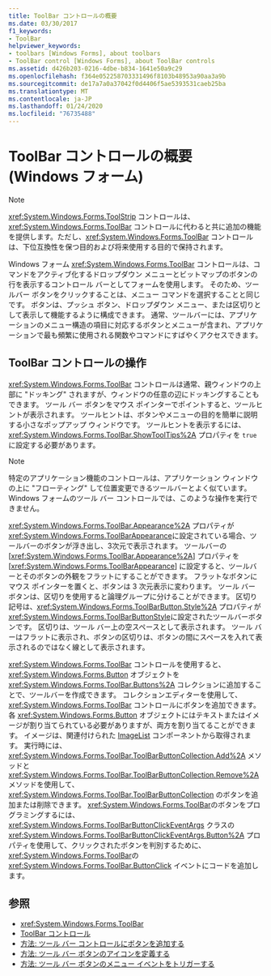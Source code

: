 ```yaml
---
title: ToolBar コントロールの概要
ms.date: 03/30/2017
f1_keywords:
- ToolBar
helpviewer_keywords:
- toolbars [Windows Forms], about toolbars
- ToolBar control [Windows Forms], about ToolBar controls
ms.assetid: d426b203-0216-4dbe-b834-1641e50a9c29
ms.openlocfilehash: f364e052258703331496f8103b48953a90aa3a9b
ms.sourcegitcommit: de17a7a0a37042f0d4406f5ae5393531caeb25ba
ms.translationtype: MT
ms.contentlocale: ja-JP
ms.lasthandoff: 01/24/2020
ms.locfileid: "76735488"
---
```

# <a name="toolbar-control-overview-windows-forms"></a>ToolBar コントロールの概要 (Windows フォーム)
> [!NOTE]
> <xref:System.Windows.Forms.ToolStrip> コントロールは、<xref:System.Windows.Forms.ToolBar> コントロールに代わると共に追加の機能を提供します。ただし、<xref:System.Windows.Forms.ToolBar> コントロールは、下位互換性を保つ目的および将来使用する目的で保持されます。  
  
 Windows フォーム <xref:System.Windows.Forms.ToolBar> コントロールは、コマンドをアクティブ化するドロップダウン メニューとビットマップのボタンの行を表示するコントロール バーとしてフォームを使用します。 そのため、ツールバー ボタンをクリックすることは、メニュー コマンドを選択することと同じです。 ボタンは、プッシュ ボタン、ドロップダウン メニュー、または区切りとして表示して機能するように構成できます。 通常、ツールバーには、アプリケーションのメニュー構造の項目に対応するボタンとメニューが含まれ、アプリケーションで最も頻繁に使用される関数やコマンドにすばやくアクセスできます。  
  
## <a name="working-with-the-toolbar-control"></a>ToolBar コントロールの操作  
 <xref:System.Windows.Forms.ToolBar> コントロールは通常、親ウィンドウの上部に "ドッキング" されますが、ウィンドウの任意の辺にドッキングすることもできます。 ツール バー ボタンをマウス ポインターでポイントすると、ツールヒントが表示されます。 ツールヒントは、ボタンやメニューの目的を簡単に説明する小さなポップアップ ウィンドウです。 ツールヒントを表示するには、<xref:System.Windows.Forms.ToolBar.ShowToolTips%2A> プロパティを `true`に設定する必要があります。  
  
> [!NOTE]
> 特定のアプリケーション機能のコントロールは、アプリケーション ウィンドウの上に "フローティング" して位置変更できるツールバーとよく似ています。 Windows フォームのツール バー コントロールでは、このような操作を実行できません。  
  
 <xref:System.Windows.Forms.ToolBar.Appearance%2A> プロパティが <xref:System.Windows.Forms.ToolBarAppearance>に設定されている場合、ツールバーのボタンが浮き出し、3次元で表示されます。 ツールバーの [<xref:System.Windows.Forms.ToolBar.Appearance%2A>] プロパティを [<xref:System.Windows.Forms.ToolBarAppearance>] に設定すると、ツールバーとそのボタンの外観をフラットにすることができます。 フラットなボタンにマウス ポインターを置くと、ボタンは 3 次元表示に変わります。 ツール バー ボタンは、区切りを使用すると論理グループに分けることができます。 区切り記号は、<xref:System.Windows.Forms.ToolBarButton.Style%2A> プロパティが <xref:System.Windows.Forms.ToolBarButtonStyle>に設定されたツールバーボタンです。 区切りは、ツール バー上の空スペースとして表示されます。 ツール バーはフラットに表示され、ボタンの区切りは、ボタンの間にスペースを入れて表示されるのではなく線として表示されます。  
  
 <xref:System.Windows.Forms.ToolBar> コントロールを使用すると、<xref:System.Windows.Forms.Button> オブジェクトを <xref:System.Windows.Forms.ToolBar.Buttons%2A> コレクションに追加することで、ツールバーを作成できます。 コレクションエディターを使用して、<xref:System.Windows.Forms.ToolBar> コントロールにボタンを追加できます。各 <xref:System.Windows.Forms.Button> オブジェクトにはテキストまたはイメージが割り当てられている必要がありますが、両方を割り当てることができます。 イメージは、関連付けられた [ImageList](imagelist-component-windows-forms.md) コンポーネントから取得されます。 実行時には、<xref:System.Windows.Forms.ToolBar.ToolBarButtonCollection.Add%2A> メソッドと <xref:System.Windows.Forms.ToolBar.ToolBarButtonCollection.Remove%2A> メソッドを使用して、<xref:System.Windows.Forms.ToolBar.ToolBarButtonCollection> のボタンを追加または削除できます。 <xref:System.Windows.Forms.ToolBar>のボタンをプログラミングするには、<xref:System.Windows.Forms.ToolBarButtonClickEventArgs> クラスの <xref:System.Windows.Forms.ToolBarButtonClickEventArgs.Button%2A> プロパティを使用して、クリックされたボタンを判別するために、<xref:System.Windows.Forms.ToolBar>の <xref:System.Windows.Forms.ToolBar.ButtonClick> イベントにコードを追加します。  
  
## <a name="see-also"></a>参照

- <xref:System.Windows.Forms.ToolBar>
- [ToolBar コントロール](toolbar-control-windows-forms.md)
- [方法: ツール バー コントロールにボタンを追加する](how-to-add-buttons-to-a-toolbar-control.md)
- [方法: ツール バー ボタンのアイコンを定義する](how-to-define-an-icon-for-a-toolbar-button.md)
- [方法: ツール バー ボタンのメニュー イベントをトリガーする](how-to-trigger-menu-events-for-toolbar-buttons.md)
